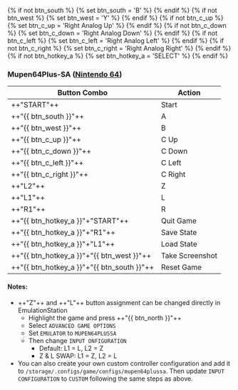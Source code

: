 {% if not btn_south %}
{% set btn_south = 'B' %}
{% endif %}
{% if not btn_west %}
{% set btn_west = 'Y' %}
{% endif %}
{% if not btn_c_up %}
{% set btn_c_up = 'Right Analog Up' %}
{% endif %}
{% if not btn_c_down %}
{% set btn_c_down = 'Right Analog Down' %}
{% endif %}
{% if not btn_c_left %}
{% set btn_c_left = 'Right Analog Left' %}
{% endif %}
{% if not btn_c_right %}
{% set btn_c_right = 'Right Analog Right' %}
{% endif %}
{% if not btn_hotkey_a %}
{% set btn_hotkey_a = 'SELECT' %}
{% endif %}

### Mupen64Plus-SA ([Nintendo 64](../../../systems/n64))

| Button Combo | Action |
| -- | -- |
| ++"START"++ | Start |
| ++"{{ btn_south }}"++ | A |
| ++"{{ btn_west }}"++ | B |
| ++"{{ btn_c_up }}"++ | C Up |
| ++"{{ btn_c_down }}"++ | C Down |
| ++"{{ btn_c_left }}"++ | C Left |
| ++"{{ btn_c_right }}"++ | C Right |
| ++"L2"++ | Z |
| ++"L1"++ | L |
| ++"R1"++ | R |
| ++"{{ btn_hotkey_a }}"+"START"++ | Quit Game |
| ++"{{ btn_hotkey_a }}"+"R1"++ | Save State |
| ++"{{ btn_hotkey_a }}"+"L1"++ | Load State |
| ++"{{ btn_hotkey_a }}"+"{{ btn_west }}"++ | Take Screenshot |
| ++"{{ btn_hotkey_a }}"+"{{ btn_south }}"++ | Reset Game |

#### Notes:

* ++"Z"++ and ++"L"++ button assignment can be changed directly in EmulationStation
    * Highlight the game and press ++"{{ btn_north }}"++
    * Select `ADVANCED GAME OPTIONS`
    * Set `EMULATOR` to `MUPEN64PLUSSA`
    * Then change `INPUT ONFIGURATION`
        * Default: L1 = L, L2 = Z
        * Z & L SWAP: L1 = Z, L2 = L
* You can also create your own custom controller configuration and add it to `/storage/.configs/game/configs/mupen64plussa`.  Then update `INPUT CONFIGURATION` to `CUSTOM` following the same steps as above.

